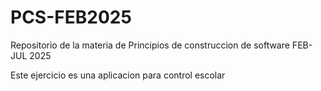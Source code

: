 # PCS-FEB2025
Repositorio de la materia de Principios de construccion de software  FEB-JUL 2025

Este ejercicio es una aplicacion para control escolar
